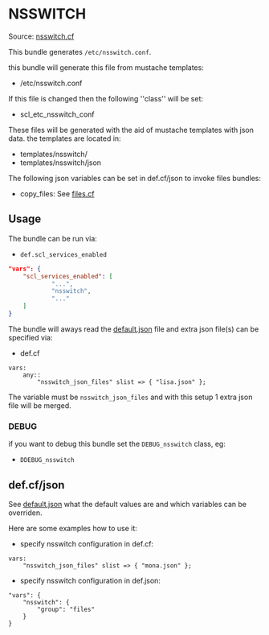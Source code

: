 
# NSSWITCH

Source: [nsswitch.cf](/services/nsswitch.cf)

This bundle generates `/etc/nsswitch.conf`.

this bundle will generate this file from mustache templates:
 * /etc/nsswitch.conf

If this file is changed then the following ''class'' will be set:
 * scl_etc_nsswitch_conf

These files will be generated with the aid of mustache templates with json data.
the templates are located in:
 * templates/nsswitch/
 * templates/nsswitch/json

The following json variables can be set in def.cf/json to invoke files bundles:
 * copy_files: See [files.cf](/masterfiles/lib/scl/files.cf)

## Usage

The bundle can be run via:
 * `def.scl_services_enabled`
```json
"vars": {
    "scl_services_enabled": [
            "...",
            "nsswitch",
            "..."
    ]
}
```

The bundle will aways read the [default.json](/templates/nsswitch/json/default.json) file
and extra json file(s) can be specified via:
 * def.cf
```
vars:
    any::
        "nsswitch_json_files" slist => { "lisa.json" };
```

The variable must be `nsswitch_json_files` and with this setup 1 extra json file will be merged.

### DEBUG

if you want to debug this bundle set the `DEBUG_nsswitch` class, eg:
 * `DDEBUG_nsswitch`

## def.cf/json

See [default.json](/templates/nsswitch/json/default.json) what the default values are and
which variables can be overriden.

Here are some examples how to use it:
 * specify nsswitch configuration in def.cf:
```
vars:
    "nsswitch_json_files" slist => { "mona.json" };
```
 * specify nsswitch configuration in def.json:
```jsaon
"vars": {
    "nsswitch": {
        "group": "files"
    }
}
```
